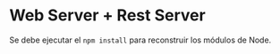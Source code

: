 # Web Server + Rest Server

Se debe ejecutar el `npm install` para reconstruir los módulos de Node.
